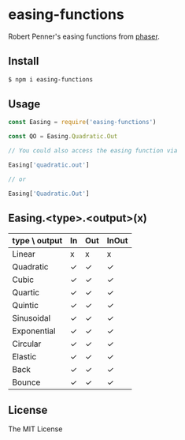# easing-functions

Robert Penner's easing functions from [phaser](https://github.com/photonstorm/phaser).

## Install

```bash
$ npm i easing-functions
```

## Usage

```js
const Easing = require('easing-functions')

const QO = Easing.Quadratic.Out

// You could also access the easing function via

Easing['quadratic.out']

// or

Easing['Quadratic.Out']
```

## Easing.&lt;type&gt;.&lt;output&gt;(x)

type \ output |  In  |  Out  |  InOut
------------- | ---- | ----- | -------
Linear        |   x  |   x   |    x
Quadratic     |   ✓  |   ✓   |   ✓
Cubic         |   ✓  |   ✓   |   ✓
Quartic       |   ✓  |   ✓   |   ✓
Quintic       |   ✓  |   ✓   |   ✓
Sinusoidal    |   ✓  |   ✓   |   ✓
Exponential   |   ✓  |   ✓   |   ✓
Circular      |   ✓  |   ✓   |   ✓
Elastic       |   ✓  |   ✓   |   ✓
Back          |   ✓  |   ✓   |   ✓
Bounce        |   ✓  |   ✓   |   ✓


## License

The MIT License
